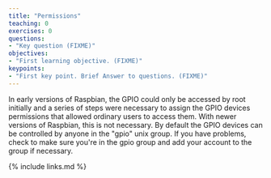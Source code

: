 ```yaml
---
title: "Permissions"
teaching: 0
exercises: 0
questions:
- "Key question (FIXME)"
objectives:
- "First learning objective. (FIXME)"
keypoints:
- "First key point. Brief Answer to questions. (FIXME)"
---
```

In early versions of Raspbian, the GPIO could only be accessed by root initially and a series of steps were necessary to assign the GPIO devices permissions that allowed ordinary users to access them. With newer versions of Raspbian, this is not necessary. By default the GPIO devices can be controlled by anyone in the "gpio" unix group. If you have problems, check to make sure you're in the gpio group and add your account to the group if necessary.

{% include links.md %}
